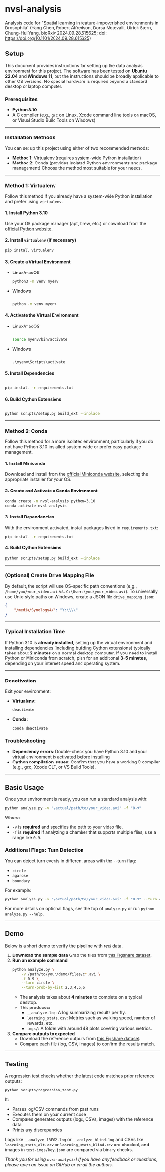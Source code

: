 # nvsl-analysis
Analysis code for "Spatial learning in feature-impoverished environments in Drosophila" (Yang Chen, Robert Alfredson, Dorsa Motevalli, Ulrich Stern, Chung-Hui Yang, bioRxiv 2024.09.28.615625; doi: https://doi.org/10.1101/2024.09.28.615625)

## Setup

This document provides instructions for setting up the data analysis environment for this project. The software has been tested on **Ubuntu 22.04** and **Windows 11**, but the instructions should be broadly applicable to other OS versions. No special hardware is required beyond a standard desktop or laptop computer.

### Prerequisites

- **Python 3.10**  
- A C compiler (e.g., `gcc` on Linux, Xcode command line tools on macOS, or Visual Studio Build Tools on Windows)

---
### Installation Methods
You can set up this project using either of two recommended methods:
- **Method 1**: Virtualenv (requires system-wide Python installation)
- **Method 2**: Conda (provides isolated Python environments and package management)
Choose the method most suitable for your needs.
---

### Method 1: Virtualenv
Follow this method if you already have a system-wide Python installation and prefer using `virtualenv`.

#### 1. Install Python 3.10

Use your OS package manager (apt, brew, etc.) or download from the [official Python website](https://www.python.org/downloads/).

#### 2. Install `virtualenv` (if necessary)

```bash
pip install virtualenv
```

#### 3. Create a Virtual Environment

- Linux/macOS

  ```bash
  python3 -m venv myenv
  ```
- Windows

  ```cmd

  python -m venv myenv
  ```

#### 4. Activate the Virtual Environment

- Linux/macOS

  ```bash

  source myenv/bin/activate
  ```

- Windows

  ```cmd

  .\myenv\Scripts\activate
  ```

#### 5. Install Dependencies

```bash

pip install -r requirements.txt
```

#### 6. Build Cython Extensions

```bash

python scripts/setup.py build_ext --inplace
```
---
### Method 2: Conda

Follow this method for a more isolated environment, particularly if you do not have Python 3.10 installed system-wide or prefer easy package management.

#### 1. Install Miniconda
Download and install from the [official Miniconda website](https://docs.conda.io/en/latest/miniconda.html), selecting the appropriate installer for your OS.

#### 2. Create and Activate a Conda Environment
```bash
conda create -n nvsl-analysis python=3.10
conda activate nvsl-analysis
```

#### 3. Install Dependencies
With the environment activated, install packages listed in `requirements.txt`:
```bash
pip install -r requirements.txt
```

#### 4. Build Cython Extensions
```bash
python scripts/setup.py build_ext --inplace
```
---
### (Optional) Create Drive Mapping File

By default, the script will use OS-specific path conventions (e.g., `/home/you/your_video.avi` vs. `C:\Users\you\your_video.avi`). To universally use Unix-style paths on Windows, create a JSON file `drive_mapping.json`:

```json
{
    "/media/Synology4/": "Y:\\\\"
}
```

---

### Typical Installation Time
If Python 3.10 is **already installed**, setting up the virtual environment and installing dependencies (including building Cython extensions) typically takes about **2 minutes** on a normal desktop computer. If you need to install Python or Miniconda from scratch, plan for an additional **3–5 minutes**, depending on your internet speed and operating system.

---

### Deactivation

Exit your environment:
- **Virtualenv:**
  ```bash
  deactivate
  ```
- **Conda:**
  ```bash
  conda deactivate
  ```

### Troubleshooting

- **Dependency errors**: Double-check you have Python 3.10 and your virtual environment is activated before installing.
- **Cython compilation issues**: Confirm that you have a working C compiler (e.g., gcc, Xcode CLT, or VS Build Tools).

---

## Basic Usage
Once your environment is ready, you can run a standard analysis with:
```bash
python analyze.py -v "/actual/path/to/your_video.avi" -f "0-9"
```
Where:
- `-v` is **required** and specifies the path to your video file.
- `-f` is **required** if analyzing a chamber that supports multiple flies; use a range like `0-9`.

### Additional Flags: Turn Detection

You can detect turn events in different areas with the --turn flag:
- `circle`
- `agarose`
- `boundary`

For example:
```bash
python analyze.py -v "/actual/path/to/your_video.avi" -f "0-9" --turn circle
```
For more details on optional flags, see the top of `analyze.py` or run `python analyze.py --help`.

---

## Demo
Below is a short demo to verify the pipeline with *real* data.
1. **Download the sample data**
   Grab the files from [this Figshare dataset](https://figshare.com/articles/dataset/NVSL_Analysis_Demo_Sample_Experiments/28228976).
2. **Run an example command**
   ```bash
   python analyze.py \
       -v /path/to/your/demo/files/c*.avi \
       -f 0-9 \
       --turn circle \
       --turn-prob-by-dist 2,3,4,5,6
   ```
   - The analysis takes about **4 minutes** to complete on a typical desktop.
   - This produces:
       - `__analyze.log`: A log summarizing results per fly.
       - `learning_stats.csv`: Metrics such as walking speed, number of rewards, etc.
       - `imgs/`: A folder with around 48 plots covering various metrics.
3. **Compare outputs to expected**
    - Download the reference outputs from [this Figshare dataset](https://figshare.com/articles/dataset/NVSL_Analysis_Demo_Expected_Outputs/28229126).
    - Compare each file (log, CSV, images) to confirm the results match.

---

## Testing
A regression test checks whether the latest code matches prior reference outputs:
```bash
python scripts/regression_test.py
```
It:
  - Parses log/CSV commands from past runs
  - Executes them on your current code
  - Compares generated outputs (logs, CSVs, images) with the reference data
  - Prints any discrepancies

Logs like `__analyze_13F02.log` or `__analyze_blind.log` and CSVs like `learning_stats_alt.csv` or `learning_stats_blind.csv` are checked, and images in `test-imgs/key.json` are compared via binary checks.

*Thank you for using `nvsl-analysis`! If you have any feedback or questions, please open an issue on GitHub or email the authors.*